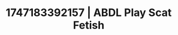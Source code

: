 ---
categories:
- Tan lines & lingerie
- Softcore surrealism
- Unspoken desires
- Erogenous zones
- Intimate rituals
image: /assets/images/1747183392157.jpg
layout: post
seo:
  description: Featured content with sensual Scat Fetish, ABDL Play. HD images available.
  keywords: Scat Fetish, ABDL Play
  og_image: /assets/images/1747183392157.jpg
  schema_type: VisualArtwork
tags:
- ABDL Play
- Scat Fetish
- '#1747183392157'
title: 1747183392157 | ABDL Play Scat Fetish
---